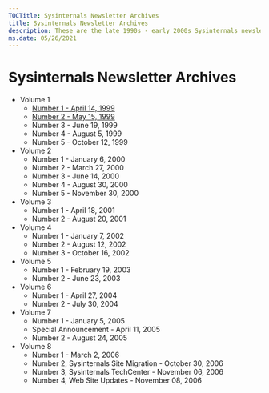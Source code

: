 ```yaml
---
TOCTitle: Sysinternals Newsletter Archives
title: Sysinternals Newsletter Archives
description: These are the late 1990s - early 2000s Sysinternals newsletters written by Mark
ms.date: 05/26/2021
---
```


# Sysinternals Newsletter Archives

- Volume 1
  - [Number 1 - April 14, 1999](v01n01.md)
  - [Number 2 - May 15, 1999](v01n02.md)
  - Number 3 - June 19, 1999
  - Number 4 - August 5, 1999
  - Number 5 - October 12, 1999
- Volume 2
  - Number 1 - January 6, 2000
  - Number 2 - March 27, 2000
  - Number 3 - June 14, 2000
  - Number 4 - August 30, 2000
  - Number 5 - November 30, 2000
- Volume 3
  - Number 1 - April 18, 2001
  - Number 2 - August 20, 2001
- Volume 4
  - Number 1 - January 7, 2002
  - Number 2 - August 12, 2002
  - Number 3 - October 16, 2002
- Volume 5
  - Number 1 - February 19, 2003
  - Number 2 - June 23, 2003
- Volume 6
  - Number 1 - April 27, 2004
  - Number 2 - July 30, 2004
- Volume 7
  - Number 1 - January 5, 2005
  - Special Announcement - April 11, 2005
  - Number 2 - August 24, 2005
- Volume 8
  - Number 1 - March 2, 2006
  - Number 2, Sysinternals Site Migration - October 30, 2006
  - Number 3, Sysinternals TechCenter - November 06, 2006
  - Number 4, Web Site Updates - November 08, 2006
